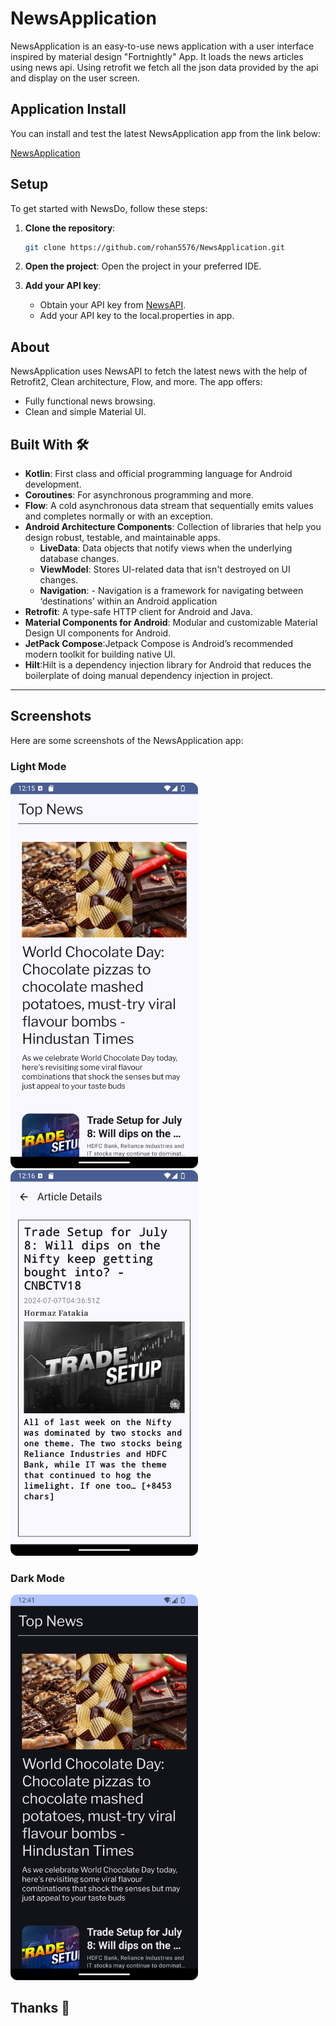 # NewsApplication

NewsApplication is an easy-to-use news application with a user interface inspired by material design "Fortnightly" App. 
It loads the news articles using news api. Using retrofit we fetch all the json data provided by the api and display on the user screen.

## Application Install

You can install and test the latest NewsApplication app from the link below:

[NewsApplication](#)

## Setup

To get started with NewsDo, follow these steps:

1. **Clone the repository**:
    ```sh
    git clone https://github.com/rohan5576/NewsApplication.git
    ```

2. **Open the project**:
    Open the project in your preferred IDE.

3. **Add your API key**:
    - Obtain your API key from [NewsAPI](https://newsapi.org/).
    - Add your API key to the local.properties in app.

## About

NewsApplication uses NewsAPI to fetch the latest news with the help of Retrofit2, Clean architecture, Flow, and more. The app offers:

- Fully functional news browsing.
- Clean and simple Material UI.


## Built With 🛠

- **Kotlin**: First class and official programming language for Android development.
- **Coroutines**: For asynchronous programming and more.
- **Flow**: A cold asynchronous data stream that sequentially emits values and completes normally or with an exception.
- **Android Architecture Components**: Collection of libraries that help you design robust, testable, and maintainable apps.
  - **LiveData**: Data objects that notify views when the underlying database changes.
  - **ViewModel**: Stores UI-related data that isn't destroyed on UI changes.
  - **Navigation**: - Navigation is a framework for navigating between ‘destinations’ within an Android application
- **Retrofit**: A type-safe HTTP client for Android and Java.
- **Material Components for Android**: Modular and customizable Material Design UI components for Android.
-  **JetPack Compose**:Jetpack Compose is Android’s recommended modern toolkit for building native UI.
- **Hilt**:Hilt is a dependency injection library for Android that reduces the boilerplate of doing manual dependency injection in project.

---

  ## Screenshots

Here are some screenshots of the NewsApplication app:

### Light Mode

<img src="screenshots/Screenshot_light_mode.png" alt="Light Mode" width="300"/>

<img src="screenshots/Screenshot__detail_light_mode.png" alt="Light Mode Detail" width="300"/>

### Dark Mode

<img src="screenshots/Screenshot_dark_mode.png" alt="Dark Mode" width="300"/>



## Thanks 🙏
